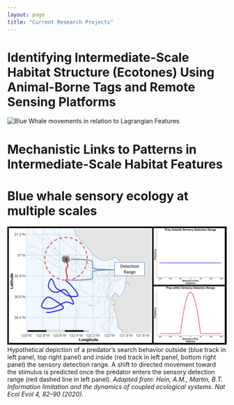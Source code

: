 ```yaml
---
layout: page
title: "Current Research Projects"
---
```

# Identifying Intermediate-Scale Habitat Structure (Ecotones) Using Animal-Borne Tags and Remote Sensing Platforms 
![Blue Whale movements in relation to Lagrangian Features](/images/Fahlbusch_BlueWhaleFTLE.gif "Blue Whale")

# Mechanistic Links to Patterns in Intermediate-Scale Habitat Features

# Blue whale sensory ecology at multiple scales
![Hypothetical Blue Whale sensory detection range](/images/detectionRange.png "Detection Range Schematic")
Hypothetical depiction of a predator’s search behavior outside (blue track in left panel, top right panel) and inside (red track in left panel, bottom right panel) the sensory detection range. A shift to directed movement toward the stimulus is predicted once the predator enters the sensory detection range (red dashed line in left panel). *Adapted from: Hein, A.M., Martin, B.T. Information limitation and the dynamics of coupled ecological systems. Nat Ecol Evol 4, 82–90 (2020).*